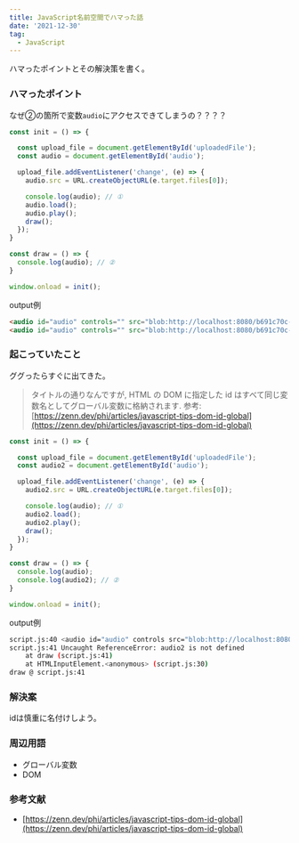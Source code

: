 ```yaml
---
title: JavaScript名前空間でハマった話
date: '2021-12-30'
tag:
  - JavaScript
---
```


ハマったポイントとその解決策を書く。

### ハマったポイント

なぜ②の箇所で変数`audio`にアクセスできてしまうの？？？？

```javascript
const init = () => {

  const upload_file = document.getElementById('uploadedFile');
  const audio = document.getElementById('audio');

  upload_file.addEventListener('change', (e) => {
    audio.src = URL.createObjectURL(e.target.files[0]);

    console.log(audio); // ①
    audio.load();
    audio.play();
    draw();
  });
}

const draw = () => {
  console.log(audio); // ②
}

window.onload = init();

```

output例
```html
<audio id="audio" controls="" src="blob:http://localhost:8080/b691c70c-4570-4659-97d3-45577d80ec21"></audio>
<audio id="audio" controls="" src="blob:http://localhost:8080/b691c70c-4570-4659-97d3-45577d80ec21"></audio>
```


### 起こっていたこと
ググったらすぐに出てきた。
> タイトルの通りなんですが, HTML の DOM に指定した id はすべて同じ変数名としてグローバル変数に格納されます.
参考: [https://zenn.dev/phi/articles/javascript-tips-dom-id-global](https://zenn.dev/phi/articles/javascript-tips-dom-id-global)


```javascript
const init = () => {

  const upload_file = document.getElementById('uploadedFile');
  const audio2 = document.getElementById('audio');

  upload_file.addEventListener('change', (e) => {
    audio2.src = URL.createObjectURL(e.target.files[0]);

    console.log(audio); // ①
    audio2.load();
    audio2.play();
    draw();
  });
}

const draw = () => {
  console.log(audio);
  console.log(audio2); // ②
}

window.onload = init();
```
output例
```bash
script.js:40 <audio id=​"audio" controls src=​"blob:​http:​/​/​localhost:​8080/​b337de48-6ba2-459b-a022-d56dae3da9d3">​…​</audio>​
script.js:41 Uncaught ReferenceError: audio2 is not defined
    at draw (script.js:41)
    at HTMLInputElement.<anonymous> (script.js:30)
draw @ script.js:41
```



### 解決案

idは慎重に名付けしよう。


### 周辺用語
- グローバル変数
- DOM


### 参考文献
- [https://zenn.dev/phi/articles/javascript-tips-dom-id-global](https://zenn.dev/phi/articles/javascript-tips-dom-id-global)
